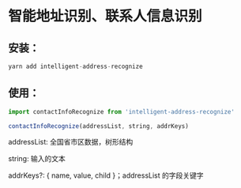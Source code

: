 # 智能地址识别、联系人信息识别
## 安装：

```javascript
yarn add intelligent-address-recognize 
```

## 使用：
```javascript
import contactInfoRecognize from 'intelligent-address-recognize'

contactInfoRecognize(addressList, string, addrKeys)
```


addressList: 全国省市区数据，树形结构  

string: 输入的文本


addrKeys?: { name, value, child }；addressList 的字段关键字

